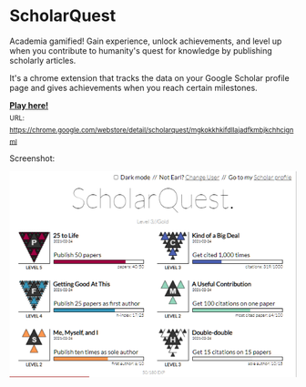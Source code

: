 # ScholarQuest
Academia gamified! Gain experience, unlock achievements, and level up when you contribute to humanity's quest for knowledge by publishing scholarly articles. 

It's a chrome extension that tracks the data on your Google Scholar profile page and gives achievements when you reach certain milestones. 

[**Play here!**](https://chrome.google.com/webstore/detail/scholarquest/mgkokkhkifdllajadfkmbjkchhcignml) <br />
<sub>URL: https://chrome.google.com/webstore/detail/scholarquest/mgkokkhkifdllajadfkmbjkchhcignml</sub>

Screenshot:

<p align="center" width="100%">
    <img src="ScholarQuest.png" alt="ScholarQuest example"> 
</p>
